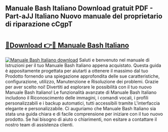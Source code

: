 ## Manuale Bash Italiano Download gratuit PDF - Part-aJJ Italiano Nuovo manuale del proprietario di riparazione cCgpT

# <h2><a href="http://dfgjlw.blite.top/?on=Manuale+Bash+Italiano">🔗Download 👉🔴 Manuale Bash Italiano</a></h2>

[![Manuale Bash Italiano download](https://i.imgur.com/lujVjoI.png)](http://dfgjlw.blite.top/?on=Manuale+Bash+Italiano)
Saluti e benvenuto nel manuale di Istruzioni per il tuo Manuale Bash Italiano appena acquistato. Questa guida è appositamente progettata per aiutarti a ottenere il massimo dal tuo Prodotto fornendo una spiegazione approfondita delle sue caratteristiche, configurazione, utilizzo, Manutenzione e Risoluzione dei problemi. Grazie per aver scelto noi! Divertiti ad esplorare le possibilità con il tuo nuovo Manuale Bash Italiano! Le funzionalità avanzate di Manuale Bash Italiano includono il Riconoscimento delle immagini, i comandi vocali, i profili personalizzabili e i backup automatici, tutti accessibili tramite L'interfaccia elegante e personalizzabile. Ci auguriamo che Manuale Bash Italiano sia stata una guida chiara e di facile comprensione per iniziare con il tuo nuovo prodotto. Se hai bisogno di aiuto o chiarimenti, non esitare a contattare il nostro team di assistenza clienti.
